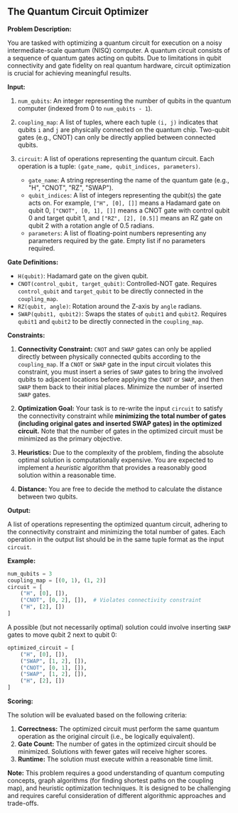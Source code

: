 ## The Quantum Circuit Optimizer

**Problem Description:**

You are tasked with optimizing a quantum circuit for execution on a noisy intermediate-scale quantum (NISQ) computer. A quantum circuit consists of a sequence of quantum gates acting on qubits. Due to limitations in qubit connectivity and gate fidelity on real quantum hardware, circuit optimization is crucial for achieving meaningful results.

**Input:**

1.  `num_qubits`: An integer representing the number of qubits in the quantum computer (indexed from 0 to `num_qubits - 1`).

2.  `coupling_map`: A list of tuples, where each tuple `(i, j)` indicates that qubits `i` and `j` are physically connected on the quantum chip. Two-qubit gates (e.g., CNOT) can only be directly applied between connected qubits.

3.  `circuit`: A list of operations representing the quantum circuit. Each operation is a tuple: `(gate_name, qubit_indices, parameters)`.

    *   `gate_name`: A string representing the name of the quantum gate (e.g., "H", "CNOT", "RZ", "SWAP").
    *   `qubit_indices`: A list of integers representing the qubit(s) the gate acts on. For example, `["H", [0], []]` means a Hadamard gate on qubit 0, `["CNOT", [0, 1], []]` means a CNOT gate with control qubit 0 and target qubit 1, and `["RZ", [2], [0.5]]` means an RZ gate on qubit 2 with a rotation angle of 0.5 radians.
    *   `parameters`: A list of floating-point numbers representing any parameters required by the gate.  Empty list if no parameters required.

**Gate Definitions:**

*   `H(qubit)`: Hadamard gate on the given qubit.
*   `CNOT(control_qubit, target_qubit)`: Controlled-NOT gate. Requires `control_qubit` and `target_qubit` to be directly connected in the `coupling_map`.
*   `RZ(qubit, angle)`: Rotation around the Z-axis by `angle` radians.
*   `SWAP(qubit1, qubit2)`: Swaps the states of `qubit1` and `qubit2`. Requires `qubit1` and `qubit2` to be directly connected in the `coupling_map`.

**Constraints:**

1.  **Connectivity Constraint:**  `CNOT` and `SWAP` gates can only be applied directly between physically connected qubits according to the `coupling_map`. If a `CNOT` or `SWAP` gate in the input circuit violates this constraint, you must insert a series of `SWAP` gates to bring the involved qubits to adjacent locations before applying the `CNOT` or `SWAP`, and then `SWAP` them back to their initial places.  Minimize the number of inserted `SWAP` gates.

2.  **Optimization Goal:** Your task is to re-write the input `circuit` to satisfy the connectivity constraint while **minimizing the total number of gates (including original gates and inserted SWAP gates) in the optimized circuit.** Note that the number of gates in the optimized circuit must be minimized as the primary objective.

3.  **Heuristics:** Due to the complexity of the problem, finding the absolute optimal solution is computationally expensive. You are expected to implement a *heuristic* algorithm that provides a reasonably good solution within a reasonable time.

4.  **Distance:** You are free to decide the method to calculate the distance between two qubits.

**Output:**

A list of operations representing the optimized quantum circuit, adhering to the connectivity constraint and minimizing the total number of gates.  Each operation in the output list should be in the same tuple format as the input `circuit`.

**Example:**

```python
num_qubits = 3
coupling_map = [(0, 1), (1, 2)]
circuit = [
    ("H", [0], []),
    ("CNOT", [0, 2], []),  # Violates connectivity constraint
    ("H", [2], [])
]
```

A possible (but not necessarily optimal) solution could involve inserting `SWAP` gates to move qubit 2 next to qubit 0:

```python
optimized_circuit = [
    ("H", [0], []),
    ("SWAP", [1, 2], []),
    ("CNOT", [0, 1], []),
    ("SWAP", [1, 2], []),
    ("H", [2], [])
]
```

**Scoring:**

The solution will be evaluated based on the following criteria:

1.  **Correctness:** The optimized circuit must perform the same quantum operation as the original circuit (i.e., be logically equivalent).
2.  **Gate Count:** The number of gates in the optimized circuit should be minimized. Solutions with fewer gates will receive higher scores.
3.  **Runtime:** The solution must execute within a reasonable time limit.

**Note:** This problem requires a good understanding of quantum computing concepts, graph algorithms (for finding shortest paths on the coupling map), and heuristic optimization techniques. It is designed to be challenging and requires careful consideration of different algorithmic approaches and trade-offs.
